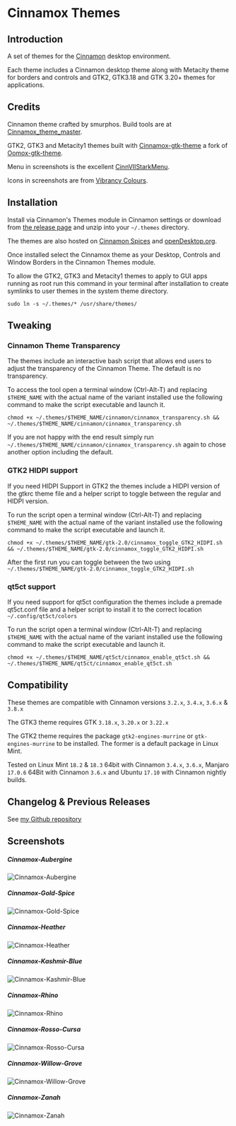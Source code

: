 Cinnamox Themes
=====

## Introduction

A set of themes for the [Cinnamon](http://developer.linuxmint.com/projects/cinnamon-projects.html) desktop environment.

Each theme includes a Cinnamon desktop theme along with Metacity theme for borders and controls and GTK2, GTK3.18 and GTK 3.20+ themes for applications.

## Credits

Cinnamon theme crafted by smurphos. Build tools are at [Cinnamox_theme_master](https://github.com/smurphos/cinnamox_theme_master).

GTK2, GTK3 and Metacity1 themes built with [Cinnamox-gtk-theme](https://github.com/smurphos/cinnamox-gtk-theme) a fork of [Oomox-gtk-theme](https://github.com/actionless/oomox-gtk-theme).

Menu in screenshots is the excellent [CinnVIIStarkMenu](https://cinnamon-spices.linuxmint.com/applets/view/281).

Icons in screenshots are from [Vibrancy Colours](http://www.ravefinity.com/p/vibrancy-colors-gtk-icon-theme.html).

## Installation

Install via Cinnamon's Themes module in Cinnamon settings or download from [the release page](https://github.com/smurphos/cinnamox_themes/releases) and unzip into your `~/.themes` directory.

The themes are also hosted on [Cinnamon Spices](https://cinnamon-spices.linuxmint.com/themes) and [openDesktop.org](https://www.opendesktop.org/member/491875).

Once installed select the Cinnamox theme as your Desktop, Controls and Window Borders in the Cinnamon Themes module.

To allow the GTK2, GTK3 and Metacity1 themes to apply to GUI apps running as root run this command in your terminal after installation to create symlinks to user themes in the system theme directory.

`sudo ln -s ~/.themes/* /usr/share/themes/`

## Tweaking

### Cinnamon Theme Transparency

The themes include an interactive bash script that allows end users to adjust the transparency of the Cinnamon Theme. The default is no transparency.

To access the tool open a terminal window (Ctrl-Alt-T) and replacing `$THEME_NAME` with the actual name of the variant installed use the following command to make the script executable and launch it. 

`chmod +x ~/.themes/$THEME_NAME/cinnamon/cinnamox_transparency.sh && ~/.themes/$THEME_NAME/cinnamon/cinnamox_transparency.sh`

If you are not happy with the end result simply run `~/.themes/$THEME_NAME/cinnamon/cinnamox_transparency.sh` again to chose another option including the default.

### GTK2 HIDPI support

If you need HIDPI Support in GTK2 the themes include a HIDPI version of the gtkrc theme file and a helper script to toggle between the regular and HIDPI version.

To run the script open a terminal window (Ctrl-Alt-T) and replacing `$THEME_NAME` with the actual name of the variant installed use the following command to make the script executable and launch it. 

`chmod +x ~/.themes/$THEME_NAME/gtk-2.0/cinnamox_toggle_GTK2_HIDPI.sh && ~/.themes/$THEME_NAME/gtk-2.0/cinnamox_toggle_GTK2_HIDPI.sh`

After the first run you can toggle between the two using `~/.themes/$THEME_NAME/gtk-2.0/cinnamox_toggle_GTK2_HIDPI.sh`

### qt5ct support

If you need support for qt5ct configuration the themes include a premade qt5ct.conf file and a helper script to install it to the correct location `~/.config/qt5ct/colors`

To run the script open a terminal window (Ctrl-Alt-T) and replacing `$THEME_NAME` with the actual name of the variant installed use the following command to make the script executable and launch it.

`chmod +x ~/.themes/$THEME_NAME/qt5ct/cinnamox_enable_qt5ct.sh && ~/.themes/$THEME_NAME/qt5ct/cinnamox_enable_qt5ct.sh`

## Compatibility

These themes are compatible with Cinnamon versions `3.2.x`, `3.4.x`, `3.6.x` & `3.8.x`

The GTK3 theme requires GTK `3.18.x`, `3.20.x` or `3.22.x`

The GTK2 theme requires the package `gtk2-engines-murrine` or `gtk-engines-murrine` to be installed. The former is a default package in Linux Mint.

Tested on Linux Mint `18.2` & `18.3` 64bit with Cinnamon `3.4.x`, `3.6.x`, Manjaro `17.0.6` 64Bit with Cinnamon `3.6.x` and Ubuntu `17.10` with Cinnamon nightly builds.

## Changelog & Previous Releases

See [my Github repository](https://github.com/smurphos/cinnamox_themes/releases)

## Screenshots

##### Cinnamox-Aubergine

![Cinnamox-Aubergine](https://github.com/smurphos/cinnamox_themes/raw/master/Cinnamox-Aubergine/cinnamon/thumbnail.png "Cinnamox-Aubergine")

##### Cinnamox-Gold-Spice

![Cinnamox-Gold-Spice](https://github.com/smurphos/cinnamox_themes/raw/master/Cinnamox-Gold-Spice/cinnamon/thumbnail.png "Cinnamox-Gold-Spice")

##### Cinnamox-Heather

![Cinnamox-Heather](https://github.com/smurphos/cinnamox_themes/raw/master/Cinnamox-Heather/cinnamon/thumbnail.png "Cinnamox-Heather")

##### Cinnamox-Kashmir-Blue

![Cinnamox-Kashmir-Blue](https://github.com/smurphos/cinnamox_themes/raw/master/Cinnamox-Kashmir-Blue/cinnamon/thumbnail.png "Cinnamox-Kashmir-Blue")

##### Cinnamox-Rhino

![Cinnamox-Rhino](https://github.com/smurphos/cinnamox_themes/raw/master/Cinnamox-Rhino/cinnamon/thumbnail.png "Cinnamox-Rhino")

##### Cinnamox-Rosso-Cursa

![Cinnamox-Rosso-Cursa](https://github.com/smurphos/cinnamox_themes/raw/master/Cinnamox-Rosso-Cursa/cinnamon/thumbnail.png "Cinnamox-Rosso-Cursa")

##### Cinnamox-Willow-Grove

![Cinnamox-Willow-Grove](https://github.com/smurphos/cinnamox_themes/raw/master/Cinnamox-Willow-Grove/cinnamon/thumbnail.png "Cinnamox-Willow-Grove")

##### Cinnamox-Zanah

![Cinnamox-Zanah](https://github.com/smurphos/cinnamox_themes/raw/master/Cinnamox-Zanah/cinnamon/thumbnail.png "Cinnamox-Zanah")
